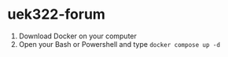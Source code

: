 # uek322-forum

1. Download Docker on your computer
2. Open your Bash or Powershell and type ````docker compose up -d````
